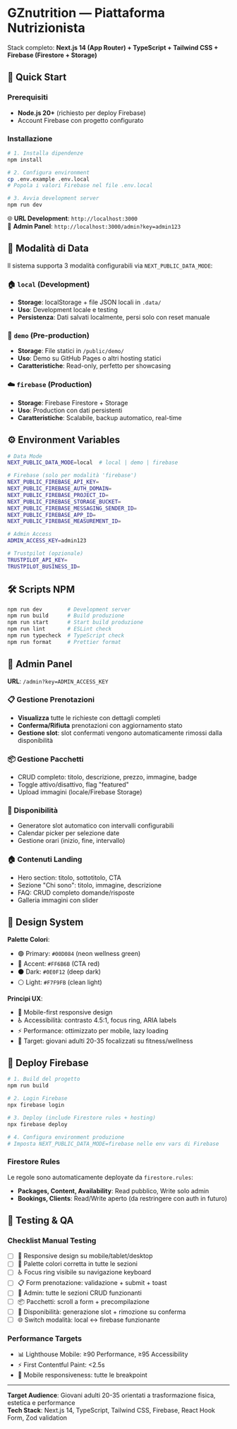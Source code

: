 # GZnutrition — Piattaforma Nutrizionista

Stack completo: **Next.js 14 (App Router) + TypeScript + Tailwind CSS + Firebase (Firestore + Storage)**

## 🚀 Quick Start

### Prerequisiti
- **Node.js 20+** (richiesto per deploy Firebase)
- Account Firebase con progetto configurato

### Installazione

```bash
# 1. Installa dipendenze
npm install

# 2. Configura environment
cp .env.example .env.local
# Popola i valori Firebase nel file .env.local

# 3. Avvia development server
npm run dev
```

🌐 **URL Development**: `http://localhost:3000`  
🔧 **Admin Panel**: `http://localhost:3000/admin?key=admin123`

## 🔧 Modalità di Data

Il sistema supporta 3 modalità configurabili via `NEXT_PUBLIC_DATA_MODE`:

### 🏠 `local` (Development)
- **Storage**: localStorage + file JSON locali in `.data/`
- **Uso**: Development locale e testing
- **Persistenza**: Dati salvati localmente, persi solo con reset manuale

### 📁 `demo` (Pre-production)
- **Storage**: File statici in `/public/demo/`
- **Uso**: Demo su GitHub Pages o altri hosting statici
- **Caratteristiche**: Read-only, perfetto per showcasing

### ☁️ `firebase` (Production)
- **Storage**: Firebase Firestore + Storage
- **Uso**: Production con dati persistenti
- **Caratteristiche**: Scalabile, backup automatico, real-time

## ⚙️ Environment Variables

```bash
# Data Mode
NEXT_PUBLIC_DATA_MODE=local  # local | demo | firebase

# Firebase (solo per modalità 'firebase')
NEXT_PUBLIC_FIREBASE_API_KEY=
NEXT_PUBLIC_FIREBASE_AUTH_DOMAIN=
NEXT_PUBLIC_FIREBASE_PROJECT_ID=
NEXT_PUBLIC_FIREBASE_STORAGE_BUCKET=
NEXT_PUBLIC_FIREBASE_MESSAGING_SENDER_ID=
NEXT_PUBLIC_FIREBASE_APP_ID=
NEXT_PUBLIC_FIREBASE_MEASUREMENT_ID=

# Admin Access
ADMIN_ACCESS_KEY=admin123

# Trustpilot (opzionale)
TRUSTPILOT_API_KEY=
TRUSTPILOT_BUSINESS_ID=
```

## 🛠️ Scripts NPM

```bash
npm run dev        # Development server
npm run build      # Build produzione
npm run start      # Start build produzione
npm run lint       # ESLint check
npm run typecheck  # TypeScript check
npm run format     # Prettier format
```

## 📱 Admin Panel

**URL**: `/admin?key=ADMIN_ACCESS_KEY`

### 📋 Gestione Prenotazioni
- **Visualizza** tutte le richieste con dettagli completi
- **Conferma/Rifiuta** prenotazioni con aggiornamento stato
- **Gestione slot**: slot confermati vengono automaticamente rimossi dalla disponibilità

### 📦 Gestione Pacchetti  
- CRUD completo: titolo, descrizione, prezzo, immagine, badge
- Toggle attivo/disattivo, flag "featured"
- Upload immagini (locale/Firebase Storage)

### 📅 Disponibilità
- Generatore slot automatico con intervalli configurabili
- Calendar picker per selezione date
- Gestione orari (inizio, fine, intervallo)

### 🏠 Contenuti Landing
- Hero section: titolo, sottotitolo, CTA
- Sezione "Chi sono": titolo, immagine, descrizione
- FAQ: CRUD completo domande/risposte
- Galleria immagini con slider

## 🎨 Design System

**Palette Colori**:
- 🟢 Primary: `#00D084` (neon wellness green)
- 🔴 Accent: `#FF6B6B` (CTA red)  
- ⚫ Dark: `#0E0F12` (deep dark)
- ⚪ Light: `#F7F9FB` (clean light)

**Principi UX**:
- 📱 Mobile-first responsive design
- ♿ Accessibilità: contrasto 4.5:1, focus ring, ARIA labels
- ⚡ Performance: ottimizzato per mobile, lazy loading
- 🎯 Target: giovani adulti 20-35 focalizzati su fitness/wellness

## 🚀 Deploy Firebase

```bash
# 1. Build del progetto
npm run build

# 2. Login Firebase
npx firebase login

# 3. Deploy (include Firestore rules + hosting)
npx firebase deploy

# 4. Configura environment produzione
# Imposta NEXT_PUBLIC_DATA_MODE=firebase nelle env vars di Firebase
```

### Firestore Rules
Le regole sono automaticamente deployate da `firestore.rules`:
- **Packages, Content, Availability**: Read pubblico, Write solo admin
- **Bookings, Clients**: Read/Write aperto (da restringere con auth in futuro)

## 🧪 Testing & QA

### Checklist Manual Testing
- [ ] 📱 Responsive design su mobile/tablet/desktop
- [ ] 🎨 Palette colori corretta in tutte le sezioni  
- [ ] ♿ Focus ring visibile su navigazione keyboard
- [ ] 📋 Form prenotazione: validazione + submit + toast
- [ ] 🔧 Admin: tutte le sezioni CRUD funzionanti
- [ ] 📦 Pacchetti: scroll a form + precompilazione
- [ ] 📅 Disponibilità: generazione slot + rimozione su conferma
- [ ] 🌐 Switch modalità: local ↔ firebase funzionante

### Performance Targets
- 📊 Lighthouse Mobile: ≥90 Performance, ≥95 Accessibility
- ⚡ First Contentful Paint: <2.5s
- 📱 Mobile responsiveness: tutte le breakpoint

---

**Target Audience**: Giovani adulti 20-35 orientati a trasformazione fisica, estetica e performance  
**Tech Stack**: Next.js 14, TypeScript, Tailwind CSS, Firebase, React Hook Form, Zod validation
